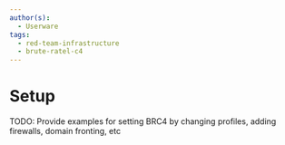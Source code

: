 ```yaml
---
author(s):
  - Userware
tags:
  - red-team-infrastructure
  - brute-ratel-c4
---
```

# Setup

TODO: Provide examples for setting BRC4 by changing profiles, adding firewalls, domain fronting, etc